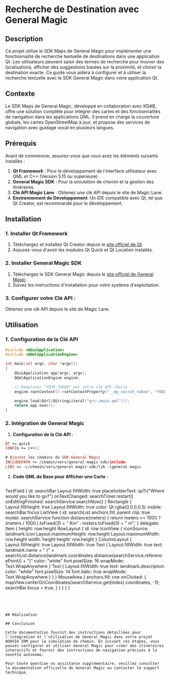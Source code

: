 # Recherche de Destination avec General Magic
## Description

Ce projet utilise le SDK Maps de General Magic pour implémenter une fonctionnalité de recherche textuelle de destinations dans une application Qt. Les utilisateurs peuvent saisir des termes de recherche pour trouver des localisations, afficher des suggestions basées sur la proximité, et choisir la destination exacte. Ce guide vous aidera à configurer et à utiliser la recherche textuelle avec le SDK General Magic dans votre application Qt.

## Contexte

Le SDK Maps de General Magic, développé en collaboration avec KDAB, offre une solution complète pour intégrer des cartes et des fonctionnalités de navigation dans les applications QML. Il prend en charge la couverture globale, les cartes OpenStreetMap à jour, et propose des services de navigation avec guidage vocal en plusieurs langues.

## Prérequis

Avant de commencer, assurez-vous que vous avez les éléments suivants installés :

1. **Qt Framework** : Pour le développement de l'interface utilisateur avec QML et C++ (Version 5.15 ou supérieure) . 
2. **General Magic SDK** : Pour la simulation de chemin et la gestion des itinéraires.
3. **Clé API Magic Lane** : Obtenez une clé API depuis le site de Magic Lane.
4. **Environnement de Développement**: Un IDE compatible avec Qt, tel que Qt Creator, est recommandé pour le développement.
## Installation

### 1. Installer Qt Framework

1. Téléchargez et installez Qt Creator depuis le [site officiel de Qt](https://www.qt.io/download).
2. Assurez-vous d'avoir les modules Qt Quick et Qt Location installés.

### 2. Installer General Magic SDK

1. Téléchargez le SDK General Magic depuis le [site officiel de General Magic](https://www.general-magic.com/download).
2. Suivez les instructions d'installation pour votre système d'exploitation.

### 3. Configurer votre Clé API :

Obtenez une clé API depuis le site de Magic Lane.

## Utilisation

### 1. Configuration de la Clé API

```cpp
#include <QGuiApplication>
#include <QQmlApplicationEngine>

int main(int argc, char *argv[])
{
    QGuiApplication app(argc, argv);
    QQmlApplicationEngine engine;

    // Remplacez "YOUR_TOKEN" par votre clé API réelle
    engine.rootContext()->setContextProperty("__my_secret_token", "YOUR_TOKEN");

    engine.load(QUrl(QStringLiteral("qrc:/main.qml")));
    return app.exec();
}
```
### 2. Intégration de General Magic

1. **Configuration de la Clé API** :
  ```pro
QT += quick
CONFIG += c++11

# Ajoutez les chemins du SDK General Magic
INCLUDEPATH += /chemin/vers/general-magic-sdk/include
LIBS += -L/chemin/vers/general-magic-sdk/lib -lgeneral-magic

```


2. **Code QML de Base pour Afficher une Carte** :

   ```qml 
TextField {
    id: searchBar
    Layout.fillWidth: true
    placeholderText: qsTr("Where would you like to go?")
    onTextChanged: searchTimer.restart()
    onEditingFinished: searchService.searchNow()
}
Rectangle {
                Layout.fillHeight: true
                Layout.fillWidth: true
                color: Qt.rgba(0,0,0,0.5)
                visible: searchBar.focus
                ListView {
                    id: searchList
                    anchors.fill: parent
                    clip: true
                    model: searchService
                    function distance(meters)
                    {
                        return meters >= 1000 ? (meters / 1000.).toFixed(3) + " Km" :  meters.toFixed(0) + " m";
                    }
                    delegate: Item {
                        height: row.height
                        RowLayout {
                            id: row
                            IconView {
                                iconSource: landmark.icon
                                Layout.maximumHeight: row.height
                                Layout.maximumWidth: row.height
                                width: height
                                height: row.height
                            }
                            ColumnLayout {
                                Layout.fillHeight: true
                                Layout.fillWidth: true
                                Text {
                                    Layout.fillWidth: true
                                    text: landmark.name + " (" + searchList.distance(landmark.coordinates.distance(searchService.referencePoint)) + ")"
                                    color: "white"
                                    font.pixelSize: 16
                                    wrapMode: Text.WrapAnywhere
                                }
                                Text {
                                    Layout.fillWidth: true
                                    text: landmark.description
                                    color: "white"
                                    font.pixelSize: 14
                                    font.italic: true
                                    wrapMode: Text.WrapAnywhere
                                }
                            }
                        }
                        MouseArea {
                            anchors.fill: row
                            onClicked: {
                                mapView.centerOnCoordinates(searchService.get(index).coordinates, -1);
                                searchBar.focus = true;
                            }
                        }
                    }
                }
            }


   ```




## Réalisation

## Conclusion

Cette documentation fournit des instructions détaillées pour l'intégration et l'utilisation de General Magic dans votre projet ADAVIA IHM pour la simulation de chemin. En suivant ces étapes, vous pouvez configurer et utiliser General Magic pour créer des itinéraires interactifs et fournir des instructions de navigation précises à la navette autonome.

Pour toute question ou assistance supplémentaire, veuillez consulter la documentation officielle de General Magic ou contacter le support technique.

